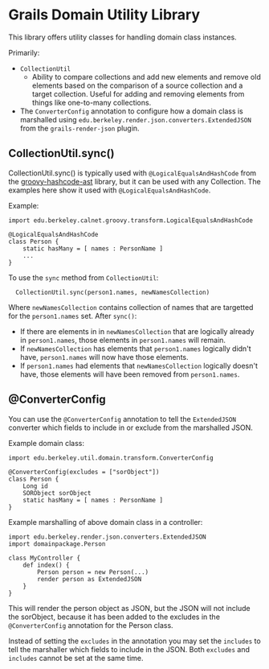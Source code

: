 Grails Domain Utility Library
=============================

This library offers utility classes for handling domain class instances.

Primarily:
  * `CollectionUtil`
    * Ability to compare collections and add new elements and remove old
      elements based on the comparison of a source collection and a target
      collection.  Useful for adding and removing elements from things like
      one-to-many collections.
  * The `ConverterConfig` annotation to configure how a domain class is
    marshalled using `edu.berkeley.render.json.converters.ExtendedJSON` from
    the `grails-render-json` plugin.

## CollectionUtil.sync()

CollectionUtil.sync() is typically used with `@LogicalEqualsAndHashCode`
from the
[groovy-hashcode-ast](https://github.com/calnet-oss/groovy-hashcode-ast)
library, but it can be used with any Collection.  The examples here show it
used with `@LogicalEqualsAndHashCode`.

Example:
```
import edu.berkeley.calnet.groovy.transform.LogicalEqualsAndHashCode

@LogicalEqualsAndHashCode
class Person {
    static hasMany = [ names : PersonName ]
    ...
}
```

To use the `sync` method from `CollectionUtil`:
```
  CollectionUtil.sync(person1.names, newNamesCollection)
```

Where `newNamesCollection` contains collection of names that are targetted
for the `person1.names` set.  After `sync()`:

 * If there are elements in in `newNamesCollection` that are logically
   already in `person1.names`, those elements in `person1.names` will
   remain.
 * If `newNamesCollection` has elements that `person1.names` logically
   didn't have, `person1.names` will now have those elements.
 * If `person1.names` had elements that `newNamesCollection` logically
   doesn't have, those elements will have been removed from `person1.names`.

## @ConverterConfig

You can use the `@ConverterConfig` annotation to tell the `ExtendedJSON`
converter which fields to include in or exclude from the marshalled JSON.

Example domain class:
```
import edu.berkeley.util.domain.transform.ConverterConfig

@ConverterConfig(excludes = ["sorObject"])
class Person {
    Long id
    SORObject sorObject
    static hasMany = [ names : PersonName ]
}
```

Example marshalling of above domain class in a controller:
```
import edu.berkeley.render.json.converters.ExtendedJSON
import domainpackage.Person

class MyController {
    def index() {
        Person person = new Person(...)
        render person as ExtendedJSON
    }
}
```

This will render the person object as JSON, but the JSON will not include
the sorObject, because it has been added to the excludes in the
`@ConverterConfig` annotation for the Person class.

Instead of setting the `excludes` in the annotation you may set the
`includes` to tell the marshaller which fields to include in the JSON.  Both
`excludes` and `includes` cannot be set at the same time.
